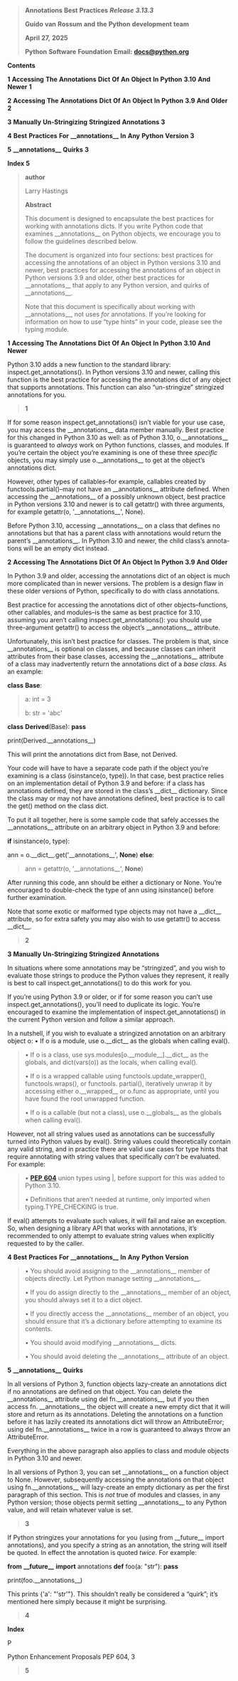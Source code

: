 > **Annotations** **Best** **Practices** ***Release*** ***3.13.3***
>
> **Guido** **van** **Rossum** **and** **the** **Python**
> **development** **team**
>
> **April** **27,** **2025**
>
> **Python** **Software** **Foundation** **Email:** **docs@python.org**

**Contents**

**1** **Accessing** **The** **Annotations** **Dict** **Of** **An**
**Object** **In** **Python** **3.10** **And** **Newer** **1**

**2** **Accessing** **The** **Annotations** **Dict** **Of** **An**
**Object** **In** **Python** **3.9** **And** **Older** **2**

**3** **Manually** **Un-Stringizing** **Stringized** **Annotations**
**3**

**4** **Best** **Practices** **For** **\_\_annotations\_\_** **In**
**Any** **Python** **Version** **3**

**5** **\_\_annotations\_\_** **Quirks** **3**

**Index** **5**

> **author**
>
> Larry Hastings
>
> **Abstract**
>
> This document is designed to encapsulate the best practices for
> working with annotations dicts. If you write Python code that examines
> \_\_annotations\_\_ on Python objects, we encourage you to follow the
> guidelines described below.
>
> The document is organized into four sections: best practices for
> accessing the annotations of an object in Python versions 3.10 and
> newer, best practices for accessing the annotations of an object in
> Python versions 3.9 and older, other best practices for
> \_\_annotations\_\_ that apply to any Python version, and quirks of
> \_\_annotations\_\_.
>
> Note that this document is specifically about working with
> \_\_annotations\_\_, not uses *for* annotations. If you’re looking for
> information on how to use “type hints” in your code, please see the
> typing module.

**1** **Accessing** **The** **Annotations** **Dict** **Of** **An**
**Object** **In** **Python** **3.10** **And** **Newer**

Python 3.10 adds a new function to the standard library:
inspect.get_annotations(). In Python versions 3.10 and newer, calling
this function is the best practice for accessing the annotations dict of
any object that supports annotations. This function can also
“un-stringize” stringized annotations for you.

> **1**

If for some reason inspect.get_annotations() isn’t viable for your use
case, you may access the \_\_annotations\_\_ data member manually. Best
practice for this changed in Python 3.10 as well: as of Python 3.10,
o.\_\_annotations\_\_ is guaranteed to *always* work on Python
functions, classes, and modules. If you’re certain the object you’re
examining is one of these three *specific* objects, you may simply use
o.\_\_annotations\_\_ to get at the object’s annotations dict.

However, other types of callables–for example, callables created by
functools.partial()–may not have an \_\_annotations\_\_ attribute
defined. When accessing the \_\_annotations\_\_ of a possibly unknown
object, best practice in Python versions 3.10 and newer is to call
getattr() with three arguments, for example getattr(o,
'\_\_annotations\_\_', None).

Before Python 3.10, accessing \_\_annotations\_\_ on a class that
defines no annotations but that has a parent class with annotations
would return the parent’s \_\_annotations\_\_. In Python 3.10 and newer,
the child class’s annota-tions will be an empty dict instead.

**2** **Accessing** **The** **Annotations** **Dict** **Of** **An**
**Object** **In** **Python** **3.9** **And** **Older**

In Python 3.9 and older, accessing the annotations dict of an object is
much more complicated than in newer versions. The problem is a design
flaw in these older versions of Python, specifically to do with class
annotations.

Best practice for accessing the annotations dict of other
objects–functions, other callables, and modules–is the same as best
practice for 3.10, assuming you aren’t calling
inspect.get_annotations(): you should use three-argument getattr() to
access the object’s \_\_annotations\_\_ attribute.

Unfortunately, this isn’t best practice for classes. The problem is
that, since \_\_annotations\_\_ is optional on classes, and because
classes can inherit attributes from their base classes, accessing the
\_\_annotations\_\_ attribute of a class may inadvertently return the
annotations dict of a *base* *class.* As an example:

**class** **Base**:

> a: int = 3
>
> b: str = 'abc'

**class** **Derived**(Base): **pass**

print(Derived.\_\_annotations\_\_)

This will print the annotations dict from Base, not Derived.

Your code will have to have a separate code path if the object you’re
examining is a class (isinstance(o, type)). In that case, best practice
relies on an implementation detail of Python 3.9 and before: if a class
has annotations defined, they are stored in the class’s \_\_dict\_\_
dictionary. Since the class may or may not have annotations defined,
best practice is to call the get() method on the class dict.

To put it all together, here is some sample code that safely accesses
the \_\_annotations\_\_ attribute on an arbitrary object in Python 3.9
and before:

**if** isinstance(o, type):

ann = o.\_\_dict\_\_.get('\_\_annotations\_\_', **None**) **else**:

> ann = getattr(o, '\_\_annotations\_\_', **None**)

After running this code, ann should be either a dictionary or None.
You’re encouraged to double-check the type of ann using isinstance()
before further examination.

Note that some exotic or malformed type objects may not have a
\_\_dict\_\_ attribute, so for extra safety you may also wish to use
getattr() to access \_\_dict\_\_.

> **2**

**3** **Manually** **Un-Stringizing** **Stringized** **Annotations**

In situations where some annotations may be “stringized”, and you wish
to evaluate those strings to produce the Python values they represent,
it really is best to call inspect.get_annotations() to do this work for
you.

If you’re using Python 3.9 or older, or if for some reason you can’t use
inspect.get_annotations(), you’ll need to duplicate its logic. You’re
encouraged to examine the implementation of inspect.get_annotations() in
the current Python version and follow a similar approach.

In a nutshell, if you wish to evaluate a stringized annotation on an
arbitrary object o: • If o is a module, use o.\_\_dict\_\_ as the
globals when calling eval().

> • If o is a class, use sys.modules\[o.\_\_module\_\_\].\_\_dict\_\_ as
> the globals, and dict(vars(o)) as the locals, when calling eval().
>
> • If o is a wrapped callable using functools.update_wrapper(),
> functools.wraps(), or functools. partial(), iteratively unwrap it by
> accessing either o.\_\_wrapped\_\_ or o.func as appropriate, until you
> have found the root unwrapped function.
>
> • If o is a callable (but not a class), use o.\_\_globals\_\_ as the
> globals when calling eval().

However, not all string values used as annotations can be successfully
turned into Python values by eval(). String values could theoretically
contain any valid string, and in practice there are valid use cases for
type hints that require annotating with string values that specifically
*can’t* be evaluated. For example:

> • [**PEP** **604**](https://peps.python.org/pep-0604/) union types
> using \|, before support for this was added to Python 3.10.
>
> • Definitions that aren’t needed at runtime, only imported when
> typing.TYPE_CHECKING is true.

If eval() attempts to evaluate such values, it will fail and raise an
exception. So, when designing a library API that works with annotations,
it’s recommended to only attempt to evaluate string values when
explicitly requested to by the caller.

**4** **Best** **Practices** **For** **\_\_annotations\_\_** **In**
**Any** **Python** **Version**

> • You should avoid assigning to the \_\_annotations\_\_ member of
> objects directly. Let Python manage setting \_\_annotations\_\_.
>
> • If you do assign directly to the \_\_annotations\_\_ member of an
> object, you should always set it to a dict object.
>
> • If you directly access the \_\_annotations\_\_ member of an object,
> you should ensure that it’s a dictionary before attempting to examine
> its contents.
>
> • You should avoid modifying \_\_annotations\_\_ dicts.
>
> • You should avoid deleting the \_\_annotations\_\_ attribute of an
> object.

**5** **\_\_annotations\_\_** **Quirks**

In all versions of Python 3, function objects lazy-create an annotations
dict if no annotations are defined on that object. You can delete the
\_\_annotations\_\_ attribute using del fn.\_\_annotations\_\_, but if
you then access fn. \_\_annotations\_\_ the object will create a new
empty dict that it will store and return as its annotations. Deleting
the annotations on a function before it has lazily created its
annotations dict will throw an AttributeError; using del
fn.\_\_annotations\_\_ twice in a row is guaranteed to always throw an
AttributeError.

Everything in the above paragraph also applies to class and module
objects in Python 3.10 and newer.

In all versions of Python 3, you can set \_\_annotations\_\_ on a
function object to None. However, subsequently accessing the annotations
on that object using fn.\_\_annotations\_\_ will lazy-create an empty
dictionary as per the first paragraph of this section. This is *not*
true of modules and classes, in any Python version; those objects permit
setting \_\_annotations\_\_ to any Python value, and will retain
whatever value is set.

> **3**

If Python stringizes your annotations for you (using from \_\_future\_\_
import annotations), and you specify a string as an annotation, the
string will itself be quoted. In effect the annotation is quoted
*twice.* For example:

**from** **\_\_future\_\_** **import** annotations **def** foo(a:
"str"): **pass**

print(foo.\_\_annotations\_\_)

This prints {'a': "'str'"}. This shouldn’t really be considered a
“quirk”; it’s mentioned here simply because it might be surprising.

> **4**

**Index**

P

Python Enhancement Proposals PEP 604, 3

> **5**
